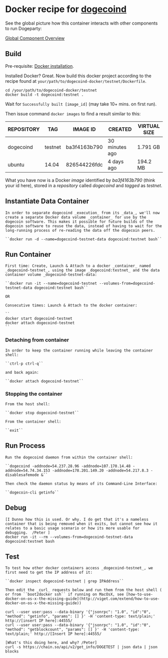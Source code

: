 # Docker recipe for [dogecoind](https://github.com/dogecoin/dogecoin)

See the global picture how this container interacts with other components to run Dogeparty:

[Global Component Overview](http://www.inkpad.io/1GMXYwxl4Q)

## Build

Pre-requisite: [Docker installation](https://docs.docker.com/).

Installed Docker? Great. Now build this docker project according to the recipe found at ``your/path/to/dogecoind-docker/testnet/Dockerfile``.
	
```
cd /your/path/to/dogecoind-docker/testnet
docker build -t dogecoind:testnet .
```
Wait for ``Successfully built [image_id]`` (may take 10+ mins. on first run).
	
Then issue command ```docker images``` to find a result similar to this:
	
| REPOSITORY |   TAG   |  IMAGE ID    |    CREATED     | VIRTUAL SIZE |
| ---------- | ------- | ------------ | -------------- | ------------ |
| dogecoind  | testnet | ba3f4163b790 | 30 minutes ago | 1.791 GB |
| ubuntu     | 14.04   | 826544226fdc | 4 days ago     | 194.2 MB |
	
What you have now is a Docker _image_ identified by _ba3f4163b790_ (think your id here), stored in a _repository_ called _dogecoind_ and _tagged_ as _testnet_.

## Instantiate Data Container

	In order to separate dogecoind _execution_ from its _data_, we'll now create a separate Docker data volume _container_ for use by the dogecoin software. This makes it possible for future builds of the dogecoin software to reuse the data, instead of having to wait for the long-running process of re-reading the data off the dogecoin peers. 

    ``docker run -d --name=dogecoind-testnet-data dogecoind:testnet bash``


## Run Container

	First time: Create, Launch & Attach to a docker _container_ named _dogecoind-testnet_, using the image _dogecoind:testnet_ and the data container volume _dogecoind-testnet-data:

    ``docker run -it --name=dogecoind-testnet --volumes-from=dogecoind-testnet-data dogecoind:testnet bash``
    
    OR
    
	Consecutive times: Launch & Attach to the docker container:
	
	``
	docker start dogecoind-testnet
	docker attach dogecoind-testnet
	``

### Detaching from container

	In order to keep the container running while leaving the container shell:
	
	``ctrl-p ctrl-q``
	
	and back again:
	
	``docker attach dogecoind-testnet``
	
### Stopping the container

	From the host shell:
	
	``docker stop dogecoind-testnet``
	
	From the container shell:
	
	``exit``   

## Run Process

	Run the dogecoind daemon from within the container shell:

    ``dogecoind -addnode=54.237.28.96 -addnode=107.170.14.48 -addnode=54.74.34.153 -addnode=178.201.149.20 -addnode=54.217.8.3 -disablesafemode &``

	Then check the daemon status by means of its Command-Line Interface:
	
	``dogecoin-cli getinfo``

## Debug 

	[I Dunno how this is used. Or why. I do get that it's a nameless container that is being removed when it exits, but cannot see how it relates to a basic usage scenario or how its more usable for debugging.  /Peter ]
    docker run -it --rm --volumes-from=dogecoind-testnet-data dogecoind:testnet bash


## Test

	To test how other docker containers access _dogecoind-testnet_, we first need to get the IP address of it:
	
	``docker inspect dogecoind-testnet | grep IPAddress``
	
	Then edit the _curl_ requests below and run them from the host shell ( or from ``boot2docker ssh`` if running on MacOsX, see [how-to-use-docker-on-os-x-the-missing-guide](http://viget.com/extend/how-to-use-docker-on-os-x-the-missing-guide))

    curl --user user:pass --data-binary '{"jsonrpc": "1.0", "id":"0", "method": "getinfo", "params": [] }' -H 'content-type: text/plain;' http://[insert IP here]:44555/
    curl --user user:pass --data-binary '{"jsonrpc": "1.0", "id":"0", "method": "getblockcount", "params": [] }' -H 'content-type: text/plain;' http://[Insert IP here]:44555/

    [What's this doing here, and why? /Peter]
    curl -s https://chain.so/api/v2/get_info/DOGETEST | json data | json blocks

